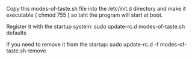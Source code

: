 Copy this modes-of-taste.sh file into the /etc/init.d directory and make it executable ( chmod 755 ) so taht the program will start at boot.

Register it with the startup system:
sudo update-rc.d modes-of-taste.sh defaults


If you need to remove it from the startup:
sudo update-rc.d -f modes-of-taste.sh remove

